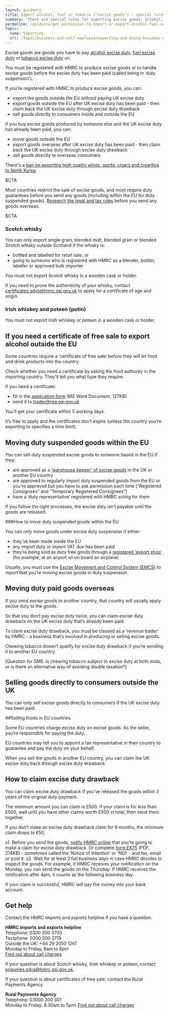 ```yaml
---
layout: guidance
title: Export alcohol, fuel or tobacco (‘excise goods’) - special rules
summary: 'There are special rules for exporting excise goods: alcohol, fuel or tobacco.'
permalink: /guidance/get-permission-to-import-or-export-alcohol-fuel-or-tobacco-excise-goods.html
topic:
  name: Exporting
  url: /topic/business-and-self-employed/exporting-and-doing-business-abroad.html
---
```


Excise goods are goods you have to pay [alcohol excise duty](https://govuk-import-export.herokuapp.com/topic/business-tax/alcohol-duties), [fuel excise duty](https://govuk-import-export.herokuapp.com/topic/business-tax/fuel-duty) or [tobacco excise duty](https://govuk-import-export.herokuapp.com/topic/business-tax/tobacco-products-duty) on.

You must be registered with HMRC to produce excise goods or to handle excise goods before the excise duty has been paid (called being in ‘duty suspension’).

If you’re registered with HMRC to produce excise goods, you can:

- export the goods outside the EU without paying UK excise duty
- export goods outside the EU after UK excise duty has been paid - then claim back the UK excise duty through excise duty drawback
- sell goods directly to consumers inside and outside the EU

If you buy excise goods produced by someone else and the UK excise duty has already been paid, you can:

- move goods outside the EU
- export goods overseas after UK excise duty has been paid - then claim back the UK excise duty through excise duty drawback
- sell goods directly to overseas consumers

There's a [ban on exporting high quality wines, spirits, cigars and cigarillos to North Korea](/guidance/exporting-luxury-goods-north-korea.html).


$CTA

Most countries restrict the sale of excise goods, and most require duty guarantees before you send any goods (including within the EU for duty suspended goods). [Research the legal and tax rules](https://govuk-import-export.herokuapp.com/answer/choosing-export-market-ukti-experimental-sg.html) before you send any goods overseas.

$CTA

### Scotch whisky

You can only export single grain, blended malt, blended grain or blended Scotch whisky outside Scotland if the whisky is:

- bottled and labelled for retail sale, or
- going to someone who is registered with HMRC as a blender, bottler, labeller or approved bulk importer

You must not export Scotch whisky in a wooden cask or holder.

If you need to prove the authenticity of your whisky, contact certificates.sdvs@hmrc.gsi.gov.uk to apply for a certificate of age and origin.

### Irish whiskey and poteen (potin)

You must not export Irish whiskey or poteen in a wooden cask or holder.

## If you need a certificate of free sale to export alcohol outside the EU

Some countries require a 'certificate of free sale' before they will let food and drink products into the country.

Check whether you need a certificate by asking the food authority in the importing country. They'll tell you what type they require.

If you need a certificate:

- fill in the [application form](https://www.gov.uk/government/uploads/system/uploads/attachment_data/file/484867/COFSApplicationExportNonEU_v2.0.doc) (MS Word Document, 127KB)
- send it to <trader@rpa.gsi.gov.uk>
 
You’ll get your certificate within 5 working days.

It’s free to apply and the certificates don’t expire (unless the country you’re exporting to specifies a time limit).

## Moving duty suspended goods within the EU

You can sell duty suspended excise goods to someone based in the EU if they:

- are approved as a [‘warehouse keeper’ of excise goods](https://www.gov.uk/guidance/receiving-storing-and-moving-excise-goods) in the UK or another EU country
- are approved to regularly import duty suspended goods from the EU or you're approved but you have to ask permission each time ("Registered Consignees" and "Temporary Registered Consignees")
- have a ‘duty representative’ registered with HMRC acting for them

If you follow the right processes, the excise duty isn’t payable until the goods are released. 

###How to move duty suspended goods within the EU

You can only move goods under excise duty suspension if either: 

* they’ve been made inside the EU
* any import duty or import VAT due has been paid
* they’re being sold as duty free goods through a [registered ‘export shop’](https://www.gov.uk/government/publications/excise-notice-197a-excise-goods-holding-and-movement) (for example, at an airport on on board an airplane)

Usually, you must use the [Excise Movement and Control System (EMCS)](https://www.gov.uk/guidance/excise-movement-and-control-system-how-to-register-and-use) to report that you’re moving excise goods in duty suspension.

## Moving duty paid goods overseas

If you send excise goods to another country, that country will usually apply excise duty to the goods.

So that you don’t pay excise duty twice, you can claim excise duty drawback on the UK excise duty that’s already been paid.

To claim excise duty drawback, you must be classed as a ‘revenue trader’ by HMRC - a business that’s involved in producing or selling excise goods. 

Chewing tobacco doesn’t qualify for excise duty drawback if you’re sending it to another EU 
country.

[Question for SME: is chewing tobacco subject to excise duty at both ends, or is there an alternative way of avoiding double taxation?]

## Selling goods directly to consumers outside the UK

You can only sell excise goods directly to consumers if the UK excise duty has been paid.

##Selling foods in EU countries

Some EU countries charge excise duty on excise goods. As the seller, you’re responsible for paying the duty.

EU countries may tell you to appoint a tax representative in their country to guarantee and pay the duty on your behalf.

When you sell the goods in another EU country, you can claim the UK excise duty back through excise duty drawback.

## How to claim excise duty drawback

You can claim excise duty drawback if you've released the goods within 3 years of the original duty payment.

The minimum amount you can claim is £500. If your claim is for less than £500, wait until you have other claims worth £500 in total, then send them together.

If you don’t make an excise duty drawback claim for 6 months, the minimum claim drops to £50.

s1. Before you send the goods, [notify HMRC online](https://www.tax.service.gov.uk/forms/form/notice-of-intention-to-claim-drawback/new) that you’re going to make a claim for excise duty drawback. Or complete [form EX75](https://www.gov.uk/government/uploads/system/uploads/attachment_data/file/374377/ex75.pdf) (PDF, 214KB) - sometimes called the ‘Notice of Intention’ or ‘NOI’ - and fax, email or post it.
s2. Wait for at least 2 full business days in case HMRC decides to inspect the goods. For example, if HMRC receives your notification on the Monday, you can send the goods on the Thursday. If HMRC receives the notification after 4pm, it counts as the following business day.

If your claim is successful, HMRC will pay the money into your bank account.

## Get help

Contact the HMRC imports and exports helpline if you have a question.

**HMRC imports and exports helpline**  
Telephone: 0300 200 3700  
Textphone: 0300 200 3719  
Outside the UK: +44 29 2050 1261  
Monday to Friday, 8am to 6pm  
[Find out about call charges](/call-charges)  

If your question is about Scotch whisky, Irish whiskey or poteen, contact [enquiries.sdvs@hmrc.gsi.gov.uk](mailto:enquiries.sdvs@hmrc.gsi.gov.uk).

If your question is about certificates of free sale, contact the Rural Payments Agency.

**Rural Payments Agency**         
Telephone: 03000 200 301  
Monday to Friday: 8.30am to 5pm\\
[Find out about call charges](/call-charges)  
